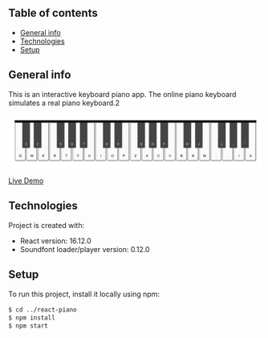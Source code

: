 ## Table of contents
* [General info](#general-info)
* [Technologies](#technologies)
* [Setup](#setup)

## General info
This is an interactive keyboard piano app. The online piano keyboard simulates a real piano keyboard.2

<div align="left">
    <img src="src/img/screen.png" width="800px"</img> 
</div>

[Live Demo](https://msynko.github.io/react-piano/)

## Technologies
Project is created with:
* React version: 16.12.0
* Soundfont loader/player version: 0.12.0



## Setup
To run this project, install it locally using npm:

```
$ cd ../react-piano
$ npm install
$ npm start

```
